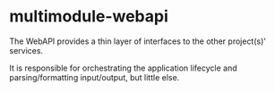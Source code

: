 multimodule-webapi
==================
The WebAPI provides a thin layer of interfaces to the other project(s)' services.

It is responsible for orchestrating the application lifecycle and parsing/formatting input/output, but little else.